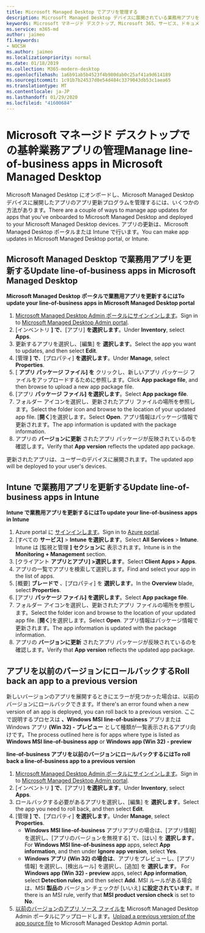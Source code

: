 ```yaml
---
title: Microsoft Managed Desktop でアプリを管理する
description: Microsoft Managed Desktop デバイスに展開されている業務用アプリを更新する方法について説明します。
keywords: Microsoft マネージド デスクトップ、Microsoft 365、サービス、ドキュメント
ms.service: m365-md
author: jaimeo
f1.keywords:
- NOCSH
ms.author: jaimeo
ms.localizationpriority: normal
ms.date: 01/18/2019
ms.collection: M365-modern-desktop
ms.openlocfilehash: 1a6b91ab5b4523f4b980dab0c25af41a9d614189
ms.sourcegitcommit: 1c91b7b24537d0e54d484c3379043db53c1aea65
ms.translationtype: MT
ms.contentlocale: ja-JP
ms.lasthandoff: 01/29/2020
ms.locfileid: "41600684"
---
```

# <a name="manage-line-of-business-apps-in-microsoft-managed-desktop"></a><span data-ttu-id="03813-104">Microsoft マネージド デスクトップでの基幹業務アプリの管理</span><span class="sxs-lookup"><span data-stu-id="03813-104">Manage line-of-business apps in Microsoft Managed Desktop</span></span>

<!--Application management -->

<span data-ttu-id="03813-105">Microsoft Managed Desktop にオンボードし、Microsoft Managed Desktop デバイスに展開したアプリのアプリ更新プログラムを管理するには、いくつかの方法があります。</span><span class="sxs-lookup"><span data-stu-id="03813-105">There are a couple of ways to manage app updates for apps that you've onboarded to Microsoft Managed Desktop and deployed to your Microsoft Managed Desktop devices.</span></span> <span data-ttu-id="03813-106">アプリの更新は、Microsoft Managed Desktop ポータルまたは Intune で行います。</span><span class="sxs-lookup"><span data-stu-id="03813-106">You can make app updates in Microsoft Managed Desktop portal, or Intune.</span></span> 

<span id="update-app-mmd" />

## <a name="update-line-of-business-apps-in-microsoft-managed-desktop"></a><span data-ttu-id="03813-107">Microsoft Managed Desktop で業務用アプリを更新する</span><span class="sxs-lookup"><span data-stu-id="03813-107">Update line-of-business apps in Microsoft Managed Desktop</span></span>

<span data-ttu-id="03813-108">**Microsoft Managed Desktop ポータルで業務用アプリを更新するには**</span><span class="sxs-lookup"><span data-stu-id="03813-108">**To update your line-of-business apps in Microsoft Managed Desktop portal**</span></span>
1. <span data-ttu-id="03813-109">[Microsoft Managed Desktop Admin ポータルにサインインします](https://aka.ms/mmdportal)。</span><span class="sxs-lookup"><span data-stu-id="03813-109">Sign in to [Microsoft Managed Desktop Admin portal](https://aka.ms/mmdportal).</span></span>
2. <span data-ttu-id="03813-110">[インベントリ **] で**、[アプリ] **を選択します**。</span><span class="sxs-lookup"><span data-stu-id="03813-110">Under **Inventory**, select **Apps**.</span></span>  
3. <span data-ttu-id="03813-111">更新するアプリを選択し、[編集] を **選択します**。</span><span class="sxs-lookup"><span data-stu-id="03813-111">Select the app you want to updates, and then select **Edit**.</span></span>
4. <span data-ttu-id="03813-112">[管理 **] で**、[プロパティ] **を選択します**。</span><span class="sxs-lookup"><span data-stu-id="03813-112">Under **Manage**, select **Properties**.</span></span> 
5. <span data-ttu-id="03813-113">[ **アプリ パッケージ ファイル] を** クリックし、新しいアプリ パッケージ ファイルをアップロードするために参照します。</span><span class="sxs-lookup"><span data-stu-id="03813-113">Click **App package file**, and then browse to upload a new app package file.</span></span>
6. <span data-ttu-id="03813-114">[アプリ **パッケージ ファイル] を選択します**。</span><span class="sxs-lookup"><span data-stu-id="03813-114">Select **App package file**.</span></span>
7. <span data-ttu-id="03813-115">フォルダー アイコンを選択し、更新されたアプリ ファイルの場所を参照します。</span><span class="sxs-lookup"><span data-stu-id="03813-115">Select the folder icon and browse to the location of your updated app file.</span></span> <span data-ttu-id="03813-116">[**開く**]を選択します。</span><span class="sxs-lookup"><span data-stu-id="03813-116">Select **Open**.</span></span> <span data-ttu-id="03813-117">アプリ情報はパッケージ情報で更新されます。</span><span class="sxs-lookup"><span data-stu-id="03813-117">The app information is updated with the package information.</span></span>
8. <span data-ttu-id="03813-118">アプリの **バージョンに更新** されたアプリ パッケージが反映されているのを確認します。</span><span class="sxs-lookup"><span data-stu-id="03813-118">Verify that **App version** reflects the updated app package.</span></span> 

<span data-ttu-id="03813-119">更新されたアプリは、ユーザーのデバイスに展開されます。</span><span class="sxs-lookup"><span data-stu-id="03813-119">The updated app will be deployed to your user's devices.</span></span>

<span id="update-app-intune" />

## <a name="update-line-of-business-apps-in-intune"></a><span data-ttu-id="03813-120">Intune で業務用アプリを更新する</span><span class="sxs-lookup"><span data-stu-id="03813-120">Update line-of-business apps in Intune</span></span>

<span data-ttu-id="03813-121">**Intune で業務用アプリを更新するには**</span><span class="sxs-lookup"><span data-stu-id="03813-121">**To update your line-of-business apps in Intune**</span></span>
1. <span data-ttu-id="03813-122">Azure portal に [サインインします](https://portal.azure.com)。</span><span class="sxs-lookup"><span data-stu-id="03813-122">Sign in to [Azure portal](https://portal.azure.com).</span></span>
2. <span data-ttu-id="03813-123">[すべての **サービス]**  >  **Intune を選択します**。</span><span class="sxs-lookup"><span data-stu-id="03813-123">Select **All Services** > **Intune**.</span></span> <span data-ttu-id="03813-124">Intune は [監視と管理 **] セクションに** 表示されます。</span><span class="sxs-lookup"><span data-stu-id="03813-124">Intune is in the **Monitoring + Management** section.</span></span>
3. <span data-ttu-id="03813-125">[クライアント **アプリとアプリ] >選択します**。</span><span class="sxs-lookup"><span data-stu-id="03813-125">Select **Client Apps > Apps**.</span></span>
4. <span data-ttu-id="03813-126">アプリの一覧でアプリを検索して選択します。</span><span class="sxs-lookup"><span data-stu-id="03813-126">Find and select your app in the list of apps.</span></span>
5. <span data-ttu-id="03813-127">[概要] **ブレードで** 、[プロパティ] を **選択します**。</span><span class="sxs-lookup"><span data-stu-id="03813-127">In the **Overview** blade, select **Properties**.</span></span>
6. <span data-ttu-id="03813-128">[アプリ **パッケージ ファイル] を選択します**。</span><span class="sxs-lookup"><span data-stu-id="03813-128">Select **App package file**.</span></span>
7. <span data-ttu-id="03813-129">フォルダー アイコンを選択し、更新されたアプリ ファイルの場所を参照します。</span><span class="sxs-lookup"><span data-stu-id="03813-129">Select the folder icon and browse to the location of your updated app file.</span></span> <span data-ttu-id="03813-130">[**開く**]を選択します。</span><span class="sxs-lookup"><span data-stu-id="03813-130">Select **Open**.</span></span> <span data-ttu-id="03813-131">アプリ情報はパッケージ情報で更新されます。</span><span class="sxs-lookup"><span data-stu-id="03813-131">The app information is updated with the package information.</span></span>
8. <span data-ttu-id="03813-132">アプリの **バージョンに更新** されたアプリ パッケージが反映されているのを確認します。</span><span class="sxs-lookup"><span data-stu-id="03813-132">Verify that **App version** reflects the updated app package.</span></span>

<span id="roll-back-app-mmd" />

## <a name="roll-back-an-app-to-a-previous-version"></a><span data-ttu-id="03813-133">アプリを以前のバージョンにロールバックする</span><span class="sxs-lookup"><span data-stu-id="03813-133">Roll back an app to a previous version</span></span>

<span data-ttu-id="03813-134">新しいバージョンのアプリを展開するときにエラーが見つかった場合は、以前のバージョンにロールバックできます。</span><span class="sxs-lookup"><span data-stu-id="03813-134">If there's an error found when a new version of an app is deployed, you can roll back to a previous version.</span></span> <span data-ttu-id="03813-135">ここで説明するプロセスは **、Windows MSI line-of-business** アプリまたは Windows アプリ **(Win 32) - プレビュー** として種類が一覧表示されるアプリ向けです。</span><span class="sxs-lookup"><span data-stu-id="03813-135">The process outlined here is for apps where type is listed as **Windows MSI line-of-business app** or **Windows app (Win 32) - preview**</span></span>

<span data-ttu-id="03813-136">**line-of-business アプリを以前のバージョンにロールバックするには**</span><span class="sxs-lookup"><span data-stu-id="03813-136">**To roll back a line-of-business app to a previous version**</span></span>

1. <span data-ttu-id="03813-137">[Microsoft Managed Desktop Admin ポータルにサインインします](https://aka.ms/mmdportal)。</span><span class="sxs-lookup"><span data-stu-id="03813-137">Sign in to [Microsoft Managed Desktop Admin portal](https://aka.ms/mmdportal).</span></span>
2. <span data-ttu-id="03813-138">[インベントリ **] で**、[アプリ] **を選択します**。</span><span class="sxs-lookup"><span data-stu-id="03813-138">Under **Inventory**, select **Apps**.</span></span>  
3. <span data-ttu-id="03813-139">ロールバックする必要があるアプリを選択し、[編集] を **選択します**。</span><span class="sxs-lookup"><span data-stu-id="03813-139">Select the app you need to roll back, and then select **Edit**.</span></span>
4. <span data-ttu-id="03813-140">[管理 **] で**、[プロパティ] **を選択します**。</span><span class="sxs-lookup"><span data-stu-id="03813-140">Under **Manage**, select **Properties**.</span></span> 
    - <span data-ttu-id="03813-141">**Windows MSI line-of-business** アプリアプリの場合は、[アプリ情報] を選択し、[アプリのバージョンを無視する] で、[はい] を **選択します**。</span><span class="sxs-lookup"><span data-stu-id="03813-141">For **Windows MSI line-of-business app** apps, select **App information**, and then under **Ignore app version**, select **Yes**.</span></span>
    - <span data-ttu-id="03813-142">**Windows アプリ (Win 32) の場合は**、アプリをプレビューし、[アプリ情報] を選択し、[検出ルール] を選択し、[追加] を **選択します**。 </span><span class="sxs-lookup"><span data-stu-id="03813-142">For **Windows app (Win 32) - preview** apps, select **App information**, select **Detection rules**, and then select **Add**.</span></span> 
    <span data-ttu-id="03813-143">MSI ルールがある場合は、MSI **製品の** バージョン チェックが [いいえ] **に設定されています**。</span><span class="sxs-lookup"><span data-stu-id="03813-143">If there is an MSI rule, verify that **MSI product version check** is set to **No**.</span></span>
5. <span data-ttu-id="03813-144">[以前のバージョンのアプリ ソース ファイルを](../get-started/deploy-apps.md) Microsoft Managed Desktop Admin ポータルにアップロードします。</span><span class="sxs-lookup"><span data-stu-id="03813-144">[Upload a previous version of the app source file](../get-started/deploy-apps.md) to Microsoft Managed Desktop Admin portal.</span></span>  


